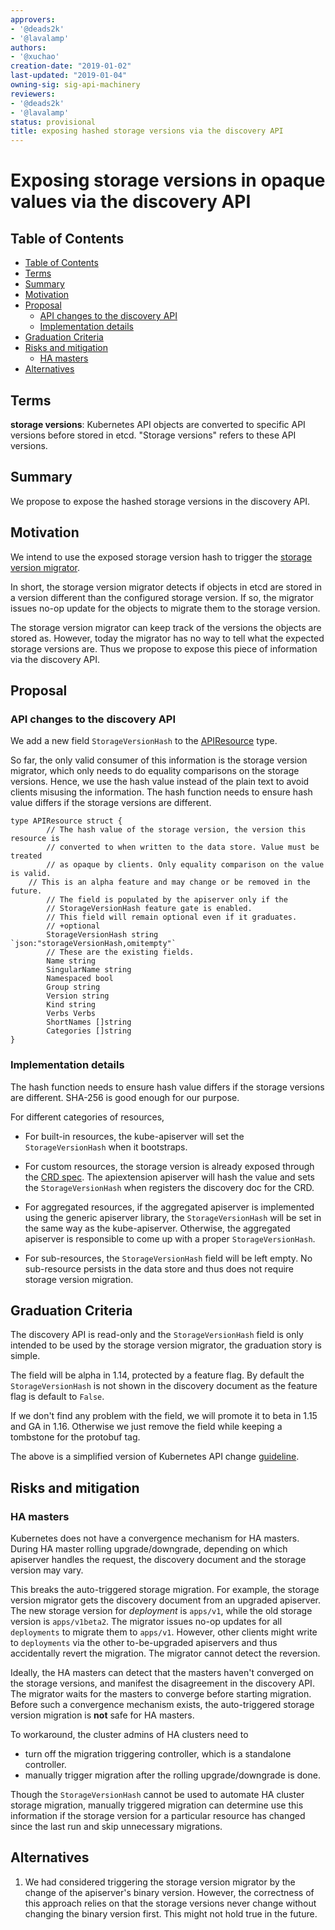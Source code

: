 ```yaml
---
approvers:
- '@deads2k'
- '@lavalamp'
authors:
- '@xuchao'
creation-date: "2019-01-02"
last-updated: "2019-01-04"
owning-sig: sig-api-machinery
reviewers:
- '@deads2k'
- '@lavalamp'
status: provisional
title: exposing hashed storage versions via the discovery API
---
```

# Exposing storage versions in opaque values via the discovery API

## Table of Contents
   * [Table of Contents](#table-of-contents)
   * [Terms](#terms)
   * [Summary](#summary)
   * [Motivation](#motivation)
   * [Proposal](#proposal)
      * [API changes to the discovery API](#api-changes-to-the-discovery-api)
      * [Implementation details](#implementation-details)
   * [Graduation Criteria](#graduation-criteria)
   * [Risks and mitigation](#risks-and-mitigation)
      * [HA masters](#ha-masters)
   * [Alternatives](#alternatives)

## Terms

**storage versions**: Kubernetes API objects are converted to specific API
versions before stored in etcd. "Storage versions" refers to these API versions.

## Summary

We propose to expose the hashed storage versions in the discovery API.

## Motivation

We intend to use the exposed storage version hash to trigger the [storage
version migrator][].

In short, the storage version migrator detects if objects in etcd are stored in
a version different than the configured storage version. If so, the migrator
issues no-op update for the objects to migrate them to the storage version.

The storage version migrator can keep track of the versions the objects are
stored as. However, today the migrator has no way to tell what the expected
storage versions are. Thus we propose to expose this piece of information via
the discovery API.

[storage version migrator]:https://github.com/kubernetes-sigs/kube-storage-version-migrator

## Proposal

### API changes to the discovery API

We add a new field `StorageVersionHash` to the [APIResource][] type.

So far, the only valid consumer of this information is the storage version
migrator, which only needs to do equality comparisons on the storage versions.
Hence, we use the hash value instead of the plain text to avoid clients misusing
the information. The hash function needs to ensure hash value differs if the
storage versions are different.

[APIResource]:https://github.com/kubernetes/kubernetes/blob/f22334f14d92565ec3ff9d4ff2b995eae9af622a/staging/src/k8s.io/apimachinery/pkg/apis/meta/v1/types.go#L881-L905

```golang
type APIResource struct {
        // The hash value of the storage version, the version this resource is
        // converted to when written to the data store. Value must be treated 
        // as opaque by clients. Only equality comparison on the value is valid.
	// This is an alpha feature and may change or be removed in the future.
        // The field is populated by the apiserver only if the
        // StorageVersionHash feature gate is enabled.
        // This field will remain optional even if it graduates. 
        // +optional
        StorageVersionHash string `json:"storageVersionHash,omitempty"`
        // These are the existing fields.
        Name string
        SingularName string
        Namespaced bool
        Group string
        Version string
        Kind string
        Verbs Verbs
        ShortNames []string
        Categories []string
}
```

### Implementation details

The hash function needs to ensure hash value differs if the storage versions are
different. SHA-256 is good enough for our purpose.

For different categories of resources,

* For built-in resources, the kube-apiserver will set the `StorageVersionHash`
when it bootstraps.

* For custom resources, the storage version is already exposed through the [CRD
spec][]. The apiextension apiserver will hash the value and sets the
`StorageVersionHash` when registers the discovery doc for the CRD.

* For aggregated resources, if the aggregated apiserver is implemented using the
generic apiserver library, the `StorageVersionHash` will be set in the same way
as the kube-apiserver. Otherwise, the aggregated apiserver is responsible
to come up with a proper `StorageVersionHash`.

* For sub-resources, the `StorageVersionHash` field will be left empty. No
sub-resource persists in the data store and thus does not require storage
version migration.

[CRD spec]:https://github.com/kubernetes/kubernetes/blob/7d8554643e2e05fda714f30fc71f34ce05514b68/staging/src/k8s.io/apiextensions-apiserver/pkg/apis/apiextensions/v1beta1/types.go#L167

## Graduation Criteria

The discovery API is read-only and the `StorageVersionHash` field is only
intended to be used by the storage version migrator, the graduation story is
simple.

The field will be alpha in 1.14, protected by a feature flag. By default the
`StorageVersionHash` is not shown in the discovery document as the feature flag
is default to `False`.

If we don't find any problem with the field, we will promote it to beta in 1.15
and GA in 1.16. Otherwise we just remove the field while keeping a tombstone
for the protobuf tag.

The above is a simplified version of Kubernetes API change [guideline][].

[guideline]:https://github.com/kubernetes/community/blob/master/contributors/devel/api_changes.md#alpha-field-in-existing-api-version

## Risks and mitigation

### HA masters

Kubernetes does not have a convergence mechanism for HA masters. During HA
master rolling upgrade/downgrade, depending on which apiserver handles the
request, the discovery document and the storage version may vary.

This breaks the auto-triggered storage migration. For example, the storage
version migrator gets the discovery document from an upgraded apiserver. The new
storage version for *deployment* is `apps/v1`, while the old storage version is
`apps/v1beta2`. The migrator issues no-op updates for all `deployments` to
migrate them to `apps/v1`. However, other clients might write to `deployments`
via the other to-be-upgraded apiservers and thus accidentally revert the
migration. The migrator cannot detect the reversion.

Ideally, the HA masters can detect that the masters haven't converged on the
storage versions, and manifest the disagreement in the discovery API. The
migrator waits for the masters to converge before starting migration. Before
such a convergence mechanism exists, the auto-triggered storage version
migration is **not** safe for HA masters.

To workaround, the cluster admins of HA clusters need to
* turn off the migration triggering controller, which is a standalone controller.
* manually trigger migration after the rolling upgrade/downgrade is done.

Though the `StorageVersionHash` cannot be used to automate HA cluster storage
migration, manually triggered migration can determine use this information if
the storage version for a particular resource has changed since the last run and
skip unnecessary migrations.

## Alternatives
1. We had considered triggering the storage version migrator by the change of
   the apiserver's binary version. However, the correctness of this approach
   relies on that the storage versions never change without changing the binary
   version first. This might not hold true in the future.